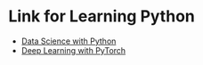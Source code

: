 # Link for Learning Python

* [Data Science with Python](https://github.com/rubiagatra/data-science-with-python)
* [Deep Learning with PyTorch](https://github.com/rubiagatra/deep-learning-with-pytorch)

